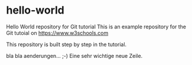 # hello-world
Hello World repository for Git tutorial
This is an example repository for the Git tutoial on https://www.w3schools.com

This repository is built step by step in the tutorial.

bla bla aenderungen... ;-)
Eine sehr wichtige neue Zeile.

